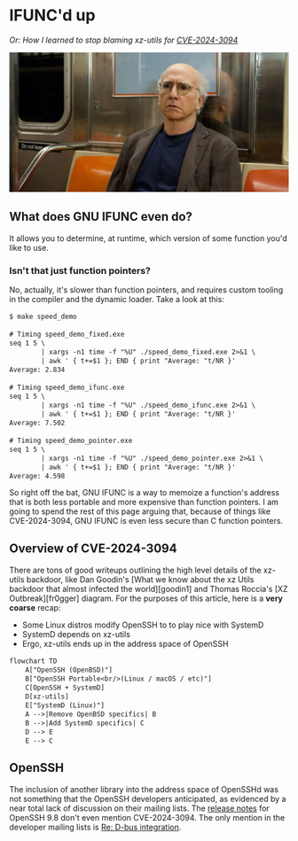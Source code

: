 # IFUNC'd up
*Or: How I learned to stop blaming xz-utils for [CVE-2024-3094][nvd]*

![I think IFUNC'd up](larry.jpeg)

## What does GNU IFUNC even do?
It allows you to determine, at runtime, which version of some function you'd
like to use.

### Isn't that just function pointers?
No, actually, it's slower than function pointers, and requires custom tooling in
the compiler and the dynamic loader. Take a look at this:

```console
$ make speed_demo

# Timing speed_demo_fixed.exe
seq 1 5 \
        | xargs -n1 time -f "%U" ./speed_demo_fixed.exe 2>&1 \
        | awk ' { t+=$1 }; END { print "Average: "t/NR }'
Average: 2.834

# Timing speed_demo_ifunc.exe
seq 1 5 \
        | xargs -n1 time -f "%U" ./speed_demo_ifunc.exe 2>&1 \
        | awk ' { t+=$1 }; END { print "Average: "t/NR }'
Average: 7.502

# Timing speed_demo_pointer.exe
seq 1 5 \
        | xargs -n1 time -f "%U" ./speed_demo_pointer.exe 2>&1 \
        | awk ' { t+=$1 }; END { print "Average: "t/NR }'
Average: 4.598
```

So right off the bat, GNU IFUNC is a way to memoize a function's address that
is both less portable and more expensive than function pointers. I am going to
spend the rest of this page arguing that, because of things like CVE-2024-3094,
GNU IFUNC is even less secure than C function pointers.

## Overview of CVE-2024-3094
There are tons of good writeups outlining the high level details
of the xz-utils backdoor, like Dan Goodin's [What we know about the xz
Utils backdoor that almost infected the world][goodin1] and Thomas
Roccia's [XZ Outbreak][fr0gger] diagram. For the purposes of this
article, here is a **very coarse** recap:

* Some Linux distros modify OpenSSH to to play nice with SystemD
* SystemD depends on xz-utils
* Ergo, xz-utils ends up in the address space of OpenSSH

```mermaid
flowchart TD
    A["OpenSSH (OpenBSD)"]
    B["OpenSSH Portable<br/>(Linux / macOS / etc)"]
    C[OpenSSH + SystemD]
    D[xz-utils]
    E["SystemD (Linux)"]
    A -->|Remove OpenBSD specifics| B
    B -->|Add SystemD specifics| C
    D --> E
    E --> C
```

## OpenSSH
The inclusion of another library into the address space of OpenSSHd was
not something that the OpenSSH developers anticipated, as evidenced by a
near total lack of discussion on their mailing lists.  The [release
notes][OpenSSH9.8p1] for OpenSSH 9.8 don't even mention CVE-2024-3094.
The only mention in the developer mailing lists is [Re: D-bus
integration][openssh-unix-dev].

[nvd]: https://nvd.nist.gov/vuln/detail/CVE-2024-3094
[OpenSSH9.8p1]: https://www.openssh.com/releasenotes.html#9.8p1
[openssh-unix-dev]: https://marc.info/?l=openssh-unix-dev&m=171288895109872&w=2
[sourceware]: https://sourceware.org/glibc/wiki/GNU_IFUNC
